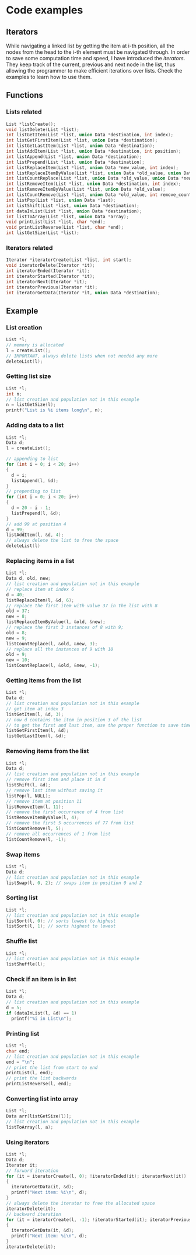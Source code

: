 # Code examples

## Iterators

While navigating a linked list by getting the item at i-th position, all the nodes from the head to the i-th element must be navigated through. In order to save some computation time and speed, I have introduced the *iterators*. They keep track of the current, previous and next node in the list, thus allowing the programmer to make efficient iterations over lists. Check the examples to learn how to use them.

## Functions

### Lists related

``` C
List *listCreate();
void listDelete(List *list);
int listGetItem(List *list, union Data *destination, int index);
int listGetFirstItem(List *list, union Data *destination);
int listGetLastItem(List *list, union Data *destination);
int listAddItem(List *list, union Data *destination, int position);
int listAppend(List *list, union Data *destination);
int listPrepend(List *list, union Data *destination);
int listReplaceItem(List *list, union Data *new_value, int index);
int listReplaceItemByValue(List *list, union Data *old_value, union Data *new_value);
int listCountReplace(List *list, union Data *old_value, union Data *new_value, int replace_count);
int listRemoveItem(List *list, union Data *destination, int index);
int listRemoveItemByValue(List *list, union Data *old_value);
int listCountRemove(List *list, union Data *old_value, int remove_count);
int listPop(List *list, union Data *last);
int listShift(List *list, union Data *destination);
int dataInList(List *list, union Data *destination);
int listToArray(List *list, union Data *array);
void printList(List *list, char *end);
void printListReverse(List *list, char *end);
int listGetSize(List *list);
```

### Iterators related

``` C
Iterator *iteratorCreate(List *list, int start);
void iteratorDelete(Iterator *it);
int iteratorEnded(Iterator *it);
int iteratorStarted(Iterator *it);
int iteratorNext(Iterator *it);
int iteratorPrevious(Iterator *it);
int iteratorGetData(Iterator *it, union Data *destination);
```

## Example

### List creation

``` C
List *l;
// memory is allocated
l = createList();
// IMPORTANT, always delete lists when not needed any more
deleteList(l);
```

### Getting list size

``` C
List *l;
int n;
// list creation and population not in this example
n = listGetSize(l);
printf("List is %i items long\n", n);
```

### Adding data to a list

``` C
List *l;
Data d;
l = createList();

// appending to list
for (int i = 0; i < 20; i++)
{
  d = i;
  listAppend(l, &d);
}
// prepending to list
for (int i = 0; i < 20; i++)
{
  d = 20 - i - 1;
  listPrepend(l, &d);
}
// add 99 at position 4
d = 99;
listAddItem(l, &d, 4);
// always delete the list to free the space
deleteList(l)
```

### Replacing items in a list

``` C
List *l;
Data d, old, new;
// list creation and population not in this example
// replace item at index 6
d = 40;
listReplaceItem(l, &d, 6);
// replace the first item with value 37 in the list with 8
old = 37;
new = 8;
listReplaceItemByValue(l, &old, &new);
// replace the first 3 instances of 8 with 9;
old = 8;
new = 9;
listCountReplace(l, &old, &new, 3);
// replace all the instances of 9 with 10
old = 9;
new = 10;
listCountReplace(l, &old, &new, -1); 
```

### Getting items from the list

``` C
List *l;
Data d;
// list creation and population not in this example
// get item at index 3
listGetItem(l, &d, 3);
// now d contains the item in position 3 of the list
// to get the first and last item, use the proper function to save time
listGetFirstItem(l, &d);
listGetLastItem(l, &d);
```

### Removing items from the list

``` C
List *l;
Data d;
// list creation and population not in this example
// remove first item and place it in d
listShift(l, &d); 
// remove last item without saving it
listPop(l, NULL);
// remove item at position 11
listRemoveItem(l, 11);
// remove the first occurrence of 4 from list
listRemoveItemByValue(l, 4);
// remove the first 5 occurrences of 77 from list
listCountRemove(l, 5);
// remove all occurrences of 1 from list
listCountRemove(l, -1);
```

### Swap items

``` C
List *l;
Data d;
// list creation and population not in this example
listSwap(l, 0, 2); // swaps item in position 0 and 2
```

### Sorting list

``` C
List *l;
// list creation and population not in this example
listSort(l, 0); // sorts lowest to highest
listSort(l, 1); // sorts highest to lowest
```

### Shuffle list

``` C
List *l;
// list creation and population not in this example
listShuffle(l);
```

### Check if an item is in list

``` C
List *l;
Data d;
// list creation and population not in this example
d = 5;
if (dataInList(l, &d) == 1)
  printf("%i in List\n");
```

### Printing list

``` C
List *l;
char end;
// list creation and population not in this example
end = "\n";
// print the list from start to end
printList(l, end);
// print the list backwards
printListReverse(l, end);
```

### Converting list into array

``` C
List *l;
Data arr[listGetSize(l)];
// list creation and population not in this example
listToArray(l, a);
```

### Using iterators

``` C
List *l;
Data d;
Iterator it;
// forward iteration
for (it = iteratorCreate(l, 0); !iteratorEnded(it); iteratorNext(it))
{
  iteratorGetData(it, &d);
  printf("Next item: %i\n", d);
}
// always delete the iterator to free the allocated space
iteratorDelete(it);
// backward iteration
for (it = iteratorCreate(l, -1); !iteratorStarted(it); iteratorPrevious(it))
{
  iteratorGetData(it, &d);
  printf("Next item: %i\n", d);
}
iteratorDelete(it);
```
